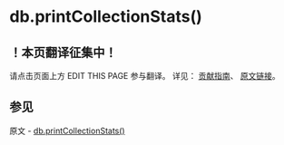 # db.printCollectionStats()

## ！本页翻译征集中！

请点击页面上方 EDIT THIS PAGE 参与翻译。
详见：
[贡献指南]( https://github.com/JinMuInfo/MongoDB-Manual-zh/blob/master/CONTRIBUTING.md )、
[原文链接](  https://docs.mongodb.com/manual/reference/method/db.printCollectionStats/  )。

## 参见

原文 - [db.printCollectionStats()]( https://docs.mongodb.com/manual/reference/method/db.printCollectionStats/ )


